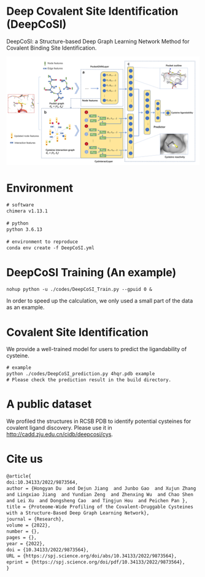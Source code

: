 # Deep Covalent Site Identification (DeepCoSI)
  DeepCoSI: a Structure-based Deep Graph Learning Network Method for Covalent Binding Site Identification.
  
![error](https://github.com/Brian-hongyan/DeepCoSI/blob/main/deepcosi.jpg)


# Environment
```
# software
chimera v1.13.1

# python
python 3.6.13

# environment to reproduce
conda env create -f DeepCoSI.yml
```


# DeepCoSI Training (An example)
```
nohup python -u ./codes/DeepCoSI_Train.py --gpuid 0 &
```
In order to speed up the calculation, we only used a small part of the data as an example.

# Covalent Site Identification 
We provide a well-trained model for users to predict the ligandability of cysteine.

```
# example
python ./codes/DeepCoSI_prediction.py 4hqr.pdb example
# Please check the prediction result in the build directory.
```
# A public dataset
We profiled the structures in RCSB PDB to identify potential cysteines for covalent ligand discovery. Please use it in http://cadd.zju.edu.cn/cidb/deepcosi/cys.

# Cite us
```
@article{
doi:10.34133/2022/9873564,
author = {Hongyan Du  and Dejun Jiang  and Junbo Gao  and Xujun Zhang  and Lingxiao Jiang  and Yundian Zeng  and Zhenxing Wu  and Chao Shen  and Lei Xu  and Dongsheng Cao  and Tingjun Hou  and Peichen Pan },
title = {Proteome-Wide Profiling of the Covalent-Druggable Cysteines with a Structure-Based Deep Graph Learning Network},
journal = {Research},
volume = {2022},
number = {},
pages = {},
year = {2022},
doi = {10.34133/2022/9873564},
URL = {https://spj.science.org/doi/abs/10.34133/2022/9873564},
eprint = {https://spj.science.org/doi/pdf/10.34133/2022/9873564},
}
```


